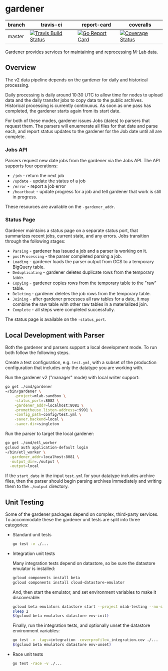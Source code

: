 # gardener

| branch | travis-ci | report-card | coveralls |
|--------|-----------|-----------|-------------|
| master | [![Travis Build Status](https://travis-ci.org/m-lab/etl-gardener.svg?branch=master)](https://travis-ci.org/m-lab/etl-gardener) | [![Go Report Card](https://goreportcard.com/badge/github.com/m-lab/etl-gardener)](https://goreportcard.com/report/github.com/m-lab/etl-gardener) | [![Coverage Status](https://coveralls.io/repos/m-lab/etl-gardener/badge.svg?branch=master)](https://coveralls.io/github/m-lab/etl-gardener?branch=master) |

Gardener provides services for maintaining and reprocessing M-Lab data.

## Overview

The v2 data pipeline depends on the gardener for daily and historical
processing.

Daily processing is daily around 10:30 UTC to allow time for nodes to upload
data and the daily transfer jobs to copy data to the public archives.
Historical processing is currently continuous. As soon as one pass has
completed, the gardener starts again from its start date.

For both of these modes, gardener issues Jobs (dates) to parsers that request
them. The parsers will enuemerate all files for that date and parse each, and
report status updates to the gardener for the Job date until all are complete.

### Jobs API

Parsers request new date jobs from the gardener via the Jobs API. The API
supports four operations:

* `/job` - return the next job
* `/update` - update the status of a job
* `/error` - report a job error
* `/heartbeat` - update progress for a job and tell gardener that work is
  still in progress.

These resources are available on the `-gardener_addr`.

### Status Page

Gardener maintains a status page on a separate status port, that summarizes
recent jobs, current state, and any errors. Jobs transition through the
following stages:

* `Parsing` - gardener has issued a job and a parser is working on it.
* `postProcessing` - the parser completed parsing a job.
* `Loading` - gardener loads the parser output from GCS to a temporary BigQuery table.
* `Deduplicating` - gardener deletes duplicate rows from the temporary table.
* `Copying` - gardener copies rows from the temporary table to the "raw" table.
* `Deleting` - gardener deletes the job rows from the temporary table.
* `Joining` - after gardener processes all raw tables for a date, it may combine
  the raw table with other raw tables in a materialized join.
* `Complete` - all steps were completed successfully.

The status page is available on the `-status_port`.

## Local Development with Parser

Both the gardener and parsers support a local development mode. To run both
follow the following steps.

Create a test configuration, e.g. `test.yml`, with a subset of the production
configuration that includes only the datatype you are working with.

Run the gardener v2 ("manager" mode) with local writer support:

```sh
go get ./cmd/gardener
~/bin/gardener \
    -project=mlab-sandbox \
    -status_port=:8082 \
    -gardener_addr=localhost:8081 \
    -prometheusx.listen-address=:9991 \
    -config_path=config/test.yml \
    -saver.backend=local \
    -saver.dir=singleton
```

Run the parser to target the local gardener:

```sh
go get ./cmd/etl_worker
gcloud auth application-default login
~/bin/etl_worker \
  -gardener_addr=localhost:8081 \
  -output_dir=./output \
  -output=local
```

If the `start_date` in the input `test.yml` for your datatype includes archive
files, then the parser should begin parsing archives immediately and writing them to
the `./output` directory.

## Unit Testing

Some of the gardener packages depend on complex, third-party services. To
accommodate these the gardener unit tests are split into three categories:

* Standard unit tests

  ```sh
  go test -v ./...
  ```

* Integration unit tests

  Many integration tests depend on datastore, so be sure the datastore emulator
  is installed:

  ```sh
  gcloud components install beta
  gcloud components install cloud-datastore-emulator
  ```

  And, then start the emulator, and set environment variables to make it
  discoverable:

  ```sh
  gcloud beta emulators datastore start --project mlab-testing --no-store-on-disk &
  sleep 2
  $(gcloud beta emulators datastore env-init)
  ```

  Finally, run the integration tests, and optionally unset the datastore
  environment variables:

  ```sh
  go test -v -tags=integration -coverprofile=_integration.cov ./...
  $(gcloud beta emulators datastore env-unset)
  ```

* Race unit tests

  ```sh
  go test -race -v ./...
  ```
